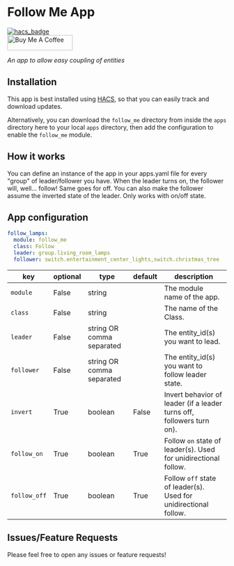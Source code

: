 # Follow Me App
[![hacs_badge](https://img.shields.io/badge/HACS-Default-orange.svg)](https://github.com/custom-components/hacs)
<br><a href="https://www.buymeacoffee.com/aneisch" target="_blank"><img src="https://cdn.buymeacoffee.com/buttons/default-black.png" width="150px" height="35px" alt="Buy Me A Coffee" style="height: 35px !important;width: 150px !important;" ></a>

_An app to allow easy coupling of entities_

## Installation

This app is best installed using [HACS](https://github.com/custom-components/hacs), so that you can easily track and download updates.

Alternatively, you can download the `follow_me` directory from inside the `apps` directory here to your local `apps` directory, then add the configuration to enable the `follow_me` module.

## How it works

You can define an instance of the app in your apps.yaml file for every "group" of leader/follower you have. When the leader turns on, the follower will, well... follow! Same goes for off. You can also make the follower assume the inverted state of the leader. Only works with on/off state. 

## App configuration

```yaml
follow_lamps:
  module: follow_me
  class: Follow
  leader: group.living_room_lamps
  follower: switch.entertainment_center_lights,switch.christmas_tree
```

key | optional | type | default | description
-- | -- | -- | -- | --
`module` | False | string | | The module name of the app.
`class` | False | string | | The name of the Class.
`leader` | False | string OR comma separated | | The entity_id(s) you want to lead.
`follower` | False | string OR comma separated | | The entity_id(s) you want to follow leader state.
`invert` | True | boolean | False | Invert behavior of leader (if a leader turns off, followers turn on).
`follow_on` | True | boolean | True | Follow `on` state of leader(s). Used for unidirectional follow.
`follow_off` | True | boolean | True | Follow `off` state of leader(s). Used for unidirectional follow.


## Issues/Feature Requests

Please feel free to open any issues or feature requests!
